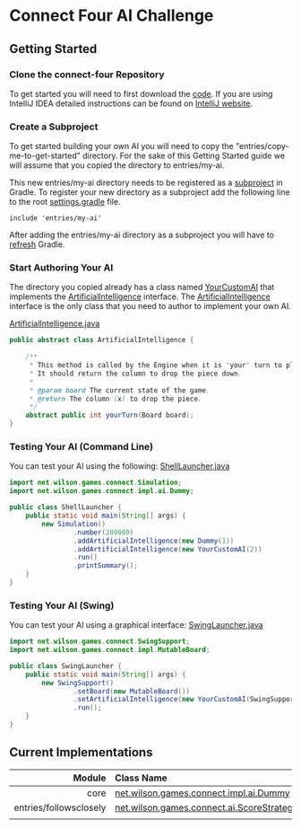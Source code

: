 # Connect Four AI Challenge

## Getting Started

### Clone the connect-four Repository
To get started you will need to first download the [code](https://github.com/followsclosely/connect-four). 
If you are using IntelliJ IDEA detailed instructions can be found on 
[IntelliJ website](https://www.jetbrains.com/help/idea/manage-projects-hosted-on-github.html).

### Create a Subproject
To get started building your own AI you will need to copy the "entries/copy-me-to-get-started" directory.
For the sake of this Getting Started guide we will assume that you copied the directory to entries/my-ai.

This new entries/my-ai directory needs to be registered as a 
[subproject](https://docs.gradle.org/current/userguide/multi_project_builds.html)
in Gradle. To register your new directory as a subproject add the following line to the root 
[settings.gradle](https://github.com/followsclosely/connect-four/blob/master/settings.gradle) file.
```properties
include 'entries/my-ai'
```
After adding the entries/my-ai directory as a subproject you will have to 
[refresh](https://www.jetbrains.com/help/idea/work-with-gradle-projects.html#gradle_refresh_project) 
Gradle.

### Start Authoring Your AI
The directory you copied already has a class named [YourCustomAI](https://github.com/followsclosely/connect-four/blob/master/entries/copy-me-to-get-started/src/main/java/YourCustomAI.java) 
that implements the
[ArtificialIntelligence](https://github.com/followsclosely/connect-four/blob/master/core/src/main/java/net/wilson/games/connect/ArtificialIntelligence) interface. The
[ArtificialIntelligence](https://github.com/followsclosely/connect-four/blob/master/core/src/main/java/net/wilson/games/connect/ArtificialIntelligence) interface is the only class that you need to author to implement your own AI.


[ArtificialIntelligence.java](https://github.com/followsclosely/connect-four/blob/master/core/src/main/java/net/wilson/games/connect/ArtificialIntelligence.java)
```java
public abstract class ArtificialIntelligence {
    
    /**
     * This method is called by the Engine when it is "your" turn to play. 
     * It should return the column to drop the piece down.
     *
     * @param board The current state of the game.
     * @return The column (x) to drop the piece.
     */
    abstract public int yourTurn(Board board);
}
```
### Testing Your AI (Command Line)
You can test your AI using the following:
[ShellLauncher.java](https://github.com/followsclosely/connect-four/blob/master/entries/copy-me-to-get-started/src/main/java/ShellLauncher.java)
```java
import net.wilson.games.connect.Simulation;
import net.wilson.games.connect.impl.ai.Dummy;

public class ShellLauncher {
    public static void main(String[] args) {
        new Simulation()
                .number(200000)
                .addArtificialIntelligence(new Dummy(1))
                .addArtificialIntelligence(new YourCustomAI(2))
                .run()
                .printSummary();
    }
}
```

### Testing Your AI (Swing)
You can test your AI using a graphical interface: 
[SwingLauncher.java](https://github.com/followsclosely/connect-four/blob/master/entries/copy-me-to-get-started/src/main/java/SwingLauncher.java)
```java
import net.wilson.games.connect.SwingSupport;
import net.wilson.games.connect.impl.MutableBoard;

public class SwingLauncher {
    public static void main(String[] args) {
        new SwingSupport()
                .setBoard(new MutableBoard())
                .setArtificialIntelligence(new YourCustomAI(SwingSupport.COMPUTER_COLOR))
                .run();
    }
}
```

## Current Implementations

| Module | Class Name  | Win % |
| ---: | :--- | :---: |
| core | [net.wilson.games.connect.impl.ai.Dummy](https://github.com/followsclosely/connect-four/blob/master/core/src/main/java/net/wilson/games/connect/impl/ai/Dummy.java) | N/A |
| entries/followsclosely | [net.wilson.games.connect.ai.ScoreStrategy](https://github.com/followsclosely/connect-four/blob/master/entries/followsclosely/src/main/java/net/wilson/games/connect/ai/ScoreStrategy.java) | 99.92% |
|  |  |   |
